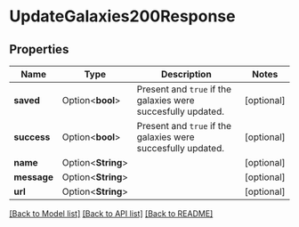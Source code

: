 # UpdateGalaxies200Response

## Properties

Name | Type | Description | Notes
------------ | ------------- | ------------- | -------------
**saved** | Option<**bool**> | Present and `true` if the galaxies were succesfully updated. | [optional]
**success** | Option<**bool**> | Present and `true` if the galaxies were succesfully updated. | [optional]
**name** | Option<**String**> |  | [optional]
**message** | Option<**String**> |  | [optional]
**url** | Option<**String**> |  | [optional]

[[Back to Model list]](../README.md#documentation-for-models) [[Back to API list]](../README.md#documentation-for-api-endpoints) [[Back to README]](../README.md)


